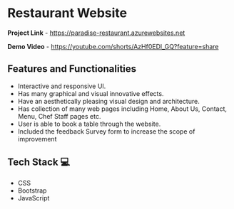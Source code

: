 # Restaurant Website  



**Project Link** - https://paradise-restaurant.azurewebsites.net


**Demo Video** -  https://youtube.com/shorts/AzHf0EDl_GQ?feature=share

## Features and Functionalities 

- Interactive and responsive UI.
- Has many graphical and visual innovative effects.
- Have an aesthetically pleasing visual design and architecture.
- Has collection of many web pages including Home, About Us, Contact, Menu, Chef Staff pages etc.
- User is able to book a table through the website.
- Included the feedback Survey form to increase the scope of improvement 



## Tech Stack 💻

- CSS
- Bootstrap
- JavaScript

